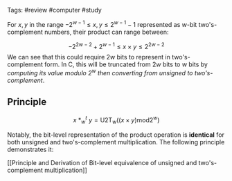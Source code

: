 Tags: #review #computer #study 

For $x, y$ in the range $-2^{w-1} \leq x, y \leq 2^{w-1} - 1$ represented as $w$-bit two's-complement numbers, their product can range between:

$$
-2^{2w-2} + 2^{w-1} \leq x \times y \leq 2^{2w-2}
$$
We can see that this could require $2w$ bits to represent in two's-complement form. In C, this will be truncated from $2w$ bits to $w$ bits by *computing its value modulo $2^w$ then converting from unsigned to two's-complement*.

## Principle

$$
x ~ *^{t}_{w} ~ y = \text{U2T}_{w}((x\times y)\text{mod}2^{w})
$$

Notably, the bit-level representation of the product operation is **identical** for both unsigned and two's-complement multiplication. The following principle demonstrates it:

[[Principle and Derivation of Bit-level equivalence of unsigned and two's-complement multiplication]]

